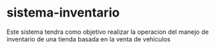 # sistema-inventario
Este sistema tendra como objetivo realizar la operacion del manejo de inventario de una tienda basada en la venta de vehiculos
